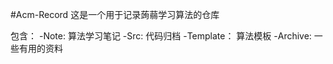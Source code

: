 #Acm-Record
这是一个用于记录蒟蒻学习算法的仓库

包含：
  -Note:      算法学习笔记
  -Src:       代码归档
  -Template： 算法模板
  -Archive:   一些有用的资料

